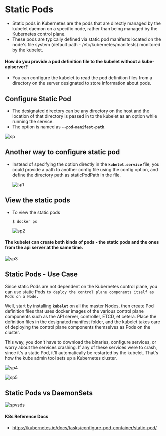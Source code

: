 # Static Pods

- Static pods in Kubernetes are the pods that are directly managed by the kubelet daemon on a specific node, rather than being managed by the Kubernetes control plane.
- These pods are typically defined via static pod manifests located on the node's file system (default path - /etc/kubernetes/manifests) monitored by the kubelet.

#### How do you provide a pod definition file to the kubelet without a kube-apiserver?

- You can configure the kubelet to read the pod definition files from a directory on the server designated to store information about pods.

## Configure Static Pod

- The designated directory can be any directory on the host and the location of that directory is passed in to the kubelet as an option while running the service.
- The option is named as **`--pod-manifest-path`**.

![sp](../../images/sp.PNG)

## Another way to configure static pod

- Instead of specifying the option directly in the **`kubelet.service`** file, you could provide a path to another config file using the config option, and define the directory path as staticPodPath in the file.
  
  ![sp1](../../images/sp1.PNG)

## View the static pods

- To view the static pods
  
  ```
  $ docker ps
  ```
  
  ![sp2](../../images/sp2.PNG)

#### The kubelet can create both kinds of pods - the static pods and the ones from the api server at the same time.

![sp3](../../images/sp3.PNG)

## Static Pods - Use Case

Since static Pods are not dependent on the Kubernetes control plane, you can use static Pods `to deploy the control plane components itself as Pods on a Node.`

Well, start by installing **`kubelet`** on all the master Nodes, then create Pod definition files that uses docker images of the various control plane components such as the API server, controller, ETCD, et cetera.
Place the definition files in the designated manifest folder, and the kubelet takes care of deploying the control plane components themselves as Pods on the cluster.

This way, you don't have to download the binaries, configure services, or worry about the services crashing. If any of these services were to crash, since it's a static Pod, it'll automatically be restarted by the kubelet. That's how the kube admin tool sets up a Kubernetes cluster.

![sp4](../../images/sp4.PNG)

![sp5](../../images/sp5.PNG)

## Static Pods vs DaemonSets

![spvsds](../../images/spvsds.PNG)

#### K8s Reference Docs

- https://kubernetes.io/docs/tasks/configure-pod-container/static-pod/

